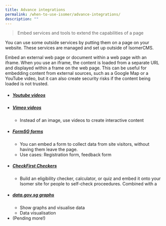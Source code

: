 ```yaml
---
title: Advance integrations
permalink: /when-to-use-isomer/advance-integrations/
description: ""
---
```

> Embed services and tools to extend the capabilities of a page 

You can use some outside services by putting them on a page on your website. These services are managed and set up outside of IsomerCMS.

Embed an external web page or document within a web page with an iframe. When you use an iframe, the content is loaded from a separate URL and displayed within a frame on the web page. This can be useful for embedding content from external sources, such as a Google Map or a YouTube video, but it can also create security risks if the content being loaded is not trusted.

- ##### [Youtube videos](https://www.youtube.com/)
- ##### [Vimeo videos]()
	- Instead of an image, use videos to create interactive content 
- ##### [FormSG forms](https://form.gov.sg/)
	- You can embed a form to collect data from site visitors, without having them leave the page.
	- Use cases: Registration form, feedback form
- ##### [CheckFirst Checkers](https://www.checkfirst.gov.sg/)
	- Build an eligibility checker, calculator, or quiz and embed it onto your Isomer site for people to self-check proceedures. Combined with a 
- ##### [data.gov.sg graphs](https://beta.data.gov.sg/)
	- Show graphs and visualise data
	- Data visualisation
- (Pending more!)